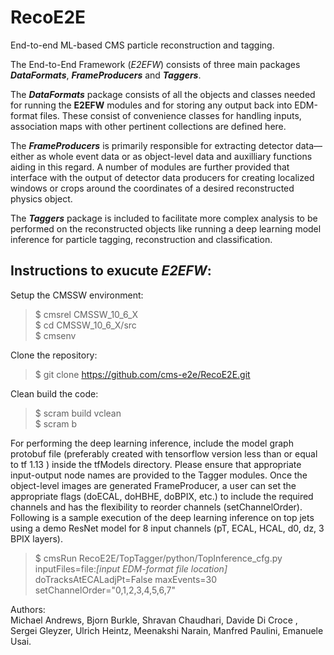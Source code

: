# RecoE2E
End-to-end ML-based CMS particle reconstruction and tagging.  

The End-to-End Framework (*E2EFW*) consists of three main packages **_DataFormats_**, **_FrameProducers_** and **_Taggers_**.    
  
  
The **_DataFormats_** package consists of all the objects and classes needed for running the **E2EFW** modules and for storing any output back into EDM-format files. These consist of convenience classes for handling inputs, association maps with other pertinent collections are defined here.  
  
  
The **_FrameProducers_** is primarily responsible for extracting detector data—either as whole event data or as object-level data and auxilliary functions aiding in  this regard. A number of modules are further provided that interface with the output of detector data producers for creating localized windows or crops around the coordinates of a desired reconstructed physics object.  
  
  
The **_Taggers_** package is included to facilitate more complex analysis to be performed on the reconstructed objects like running a deep learning model inference for particle tagging, reconstruction and classification. 

## Instructions to exucute **_E2EFW_**:  
  
Setup the CMSSW environment:   
> $ cmsrel CMSSW_10_6_X  
> $ cd CMSSW_10_6_X/src  
> $ cmsenv

Clone the repository:  
> $ git clone https://github.com/cms-e2e/RecoE2E.git  

Clean build the code:  
> $ scram build vclean  
> $ scram b
  
For performing the deep learning inference, include the model graph protobuf file (preferably created with tensorflow version less than or equal to tf 1.13 ) inside the tfModels directory. Please ensure that appropriate input-output node names are provided to the Tagger modules. Once the object-level images are generated FrameProducer, a user can set the appropriate flags (doECAL, doHBHE, doBPIX, etc.) to include the required channels and has the flexibility to reorder channels (setChannelOrder). Following is a sample execution of the deep learning inference on top jets using a demo ResNet model for 8 input channels (pT, ECAL, HCAL, d0, dz, 3 BPIX layers).  
> $ cmsRun RecoE2E/TopTagger/python/TopInference_cfg.py inputFiles=file:*[input EDM-format file location]* doTracksAtECALadjPt=False maxEvents=30 setChannelOrder="0,1,2,3,4,5,6,7"

  
Authors:  
Michael Andrews, Bjorn Burkle, Shravan Chaudhari, Davide Di Croce , Sergei Gleyzer, Ulrich Heintz, Meenakshi Narain, Manfred Paulini, Emanuele Usai. 
